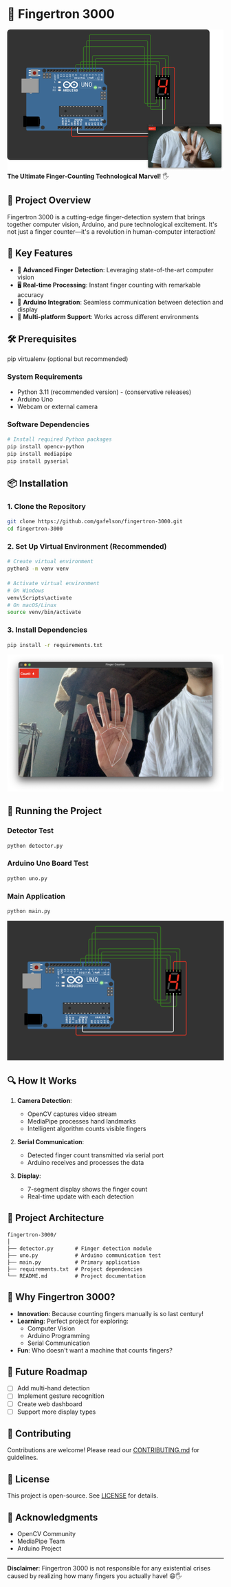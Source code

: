 # 🎉 Fingertron 3000

![Fingertron 3000](/thumb/view.png)
**The Ultimate Finger-Counting Technological Marvel!** 🖐️

## 🌟 Project Overview

Fingertron 3000 is a cutting-edge finger-detection system that brings together computer vision, Arduino, and pure technological excitement. It's not just a finger counter—it's a revolution in human-computer interaction!

## 🚀 Key Features

- 🤌 **Advanced Finger Detection**: Leveraging state-of-the-art computer vision
- 🖥️ **Real-time Processing**: Instant finger counting with remarkable accuracy
- 🤖 **Arduino Integration**: Seamless communication between detection and display
- 🌈 **Multi-platform Support**: Works across different environments

## 🛠️ Prerequisites

pip
virtualenv (optional but recommended)

### System Requirements
- Python 3.11 (recommended version) - (conservative releases)
- Arduino Uno
- Webcam or external camera

### Software Dependencies

```bash
# Install required Python packages
pip install opencv-python
pip install mediapipe
pip install pyserial
```

## 📦 Installation

### 1. Clone the Repository
```bash
git clone https://github.com/gafelson/fingertron-3000.git
cd fingertron-3000
```

### 2. Set Up Virtual Environment (Recommended)
```bash
# Create virtual environment
python3 -m venv venv

# Activate virtual environment
# On Windows
venv\Scripts\activate
# On macOS/Linux
source venv/bin/activate
```

### 3. Install Dependencies
```bash
pip install -r requirements.txt
```
![Fingertron 3000](/thumb/p2.png)

## 🚀 Running the Project

### Detector Test
```bash
python detector.py
```

### Arduino Uno Board Test
```bash
python uno.py
```

### Main Application
```bash
python main.py
```
![Fingertron 3000](/thumb/p1.png)

## 🔍 How It Works

1. **Camera Detection**:
   - OpenCV captures video stream
   - MediaPipe processes hand landmarks
   - Intelligent algorithm counts visible fingers

2. **Serial Communication**:
   - Detected finger count transmitted via serial port
   - Arduino receives and processes the data

3. **Display**:
   - 7-segment display shows the finger count
   - Real-time update with each detection

## 🎨 Project Architecture

```
fingertron-3000/
│
├── detector.py       # Finger detection module
├── uno.py            # Arduino communication test
├── main.py           # Primary application
├── requirements.txt  # Project dependencies
└── README.md         # Project documentation
```

## 🤔 Why Fingertron 3000?

- **Innovation**: Because counting fingers manually is so last century!
- **Learning**: Perfect project for exploring:
  - Computer Vision
  - Arduino Programming
  - Serial Communication
- **Fun**: Who doesn't want a machine that counts fingers?

## 🚧 Future Roadmap

- [ ] Add multi-hand detection
- [ ] Implement gesture recognition
- [ ] Create web dashboard
- [ ] Support more display types

## 🤝 Contributing

Contributions are welcome! Please read our [CONTRIBUTING.md](CONTRIBUTING.md) for guidelines.

## 📄 License

This project is open-source. See [LICENSE](LICENSE) for details.

## 🙌 Acknowledgments

- OpenCV Community
- MediaPipe Team
- Arduino Project

---

**Disclaimer**: Fingertron 3000 is not responsible for any existential crises caused by realizing how many fingers you actually have! 😄🖐️

